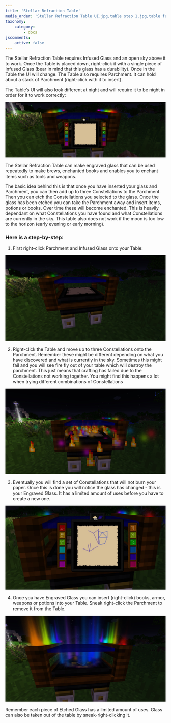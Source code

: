 ```yaml
---
title: 'Stellar Refraction Table'
media_order: 'Stellar Refraction Table UI.jpg,table step 1.jpg,table fail.jpg,Table working.jpg,table enchanting.jpg'
taxonomy:
    category:
        - docs
jscomments:
    active: false
---
```


The Stellar Refraction Table requires Infused Glass and an open sky above it to work. Once the Table is placed down, right-click it with a single piece of Infused Glass (bear in mind that this glass has a durability). Once in the Table the UI will change. The Table also requires Parchment. It can hold about a stack of Parchment (right-click with it to insert).

The Table’s UI will also look different at night and will require it to be night in order for it to work correctly:

![Tanle UI](Stellar%20Refraction%20Table%20UI.jpg)

The Stellar Refraction Table can make engraved glass that can be used repeatedly to make brews, enchanted books and enables you to enchant items such as tools and weapons.

The basic idea behind this is that once you have inserted your glass and Parchment, you can then add up to three Constellations to the Parchment. Then you can etch the Constellations you selected to the glass. Once the glass has been etched you can take the Parchment away and insert items, potions or books. Over time these will become enchanted. This is heavily dependant on what Constellations you have found and what Constellations are currently in the sky. This table also does not work if the moon is too low to the horizon (early evening or early morning).


### Here is a step-by-step:

1. First right-click Parchment and Infused Glass onto your Table:

![Refraction Table step 1](table%20step%201.jpg)

2. Right-click the Table and move up to three Constellations onto the Parchment. Remember these might be different depending on what you have discovered and what is currently in the sky. Sometimes this might fail and you will see fire fly out of your table which will destroy the parchment. This just means that crafting has failed due to the Constellations not working together. You might find this happens a lot when trying different combinations of Constellations

![Table Fail](table%20fail.jpg)

3. Eventually you will find a set of Constellations that will not burn your paper. Once this is done you will notice the glass has changed - this is your Engraved Glass. It has a limited amount of uses before you have to create a new one.

![Constellations working in table](Table%20working.jpg)

4. Once you have Engraved Glass you can insert (right-click) books, armor, weapons or potions into your Table. Sneak right-click the Parchment to remove it from the Table.

![Table Enchanting](table%20enchanting.jpg)

Remember each piece of Etched Glass has a limited amount of uses. Glass can also be taken out of the table by sneak-right-clicking it.
